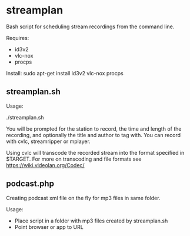streamplan
==========

Bash script for scheduling stream recordings from the command line. 

Requires:

* id3v2
* vlc-nox
* procps

Install: sudo apt-get install id3v2 vlc-nox procps


streamplan.sh
-------------

Usage:

./streamplan.sh

You will be prompted for the station to record, the time and length of the recording, and optionally the title and author to tag with. You can record with cvlc, streamripper or mplayer.

Using cvlc will transcode the recorded stream into the format specified in $TARGET.
For more on transcoding and file formats see https://wiki.videolan.org/Codec/

podcast.php
-----------

Creating podcast xml file on the fly for mp3 files in same folder.

Usage:
* Place script in a folder with mp3 files created by streamplan.sh
* Point browser or app to URL
